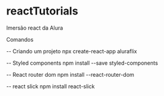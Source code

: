 # reactTutorials

Imersão react da Alura

Comandos

-- Criando um projeto
npx create-react-app aluraflix

-- Styled components
npm install --save styled-components

-- React router dom
npm install --react-router-dom

-- react slick
npm install react-slick